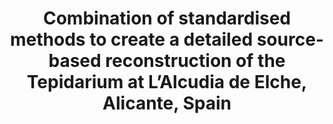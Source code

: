---
title: "Combination of standardised methods to create a detailed source-based reconstruction of the Tepidarium at L’Alcudia de Elche, Alicante, Spain"
layout: article-slim
geo:
  - 50.935798828456136
  - -1.3966928105807404
---